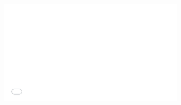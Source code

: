 <!DOCTYPE html>
<html lang="pt-br">
<head>
    <meta charset=
    <meta name="viewport" content=
    <title>
    <link rel=
<link rel="preconnect" href=
<link href=     rel="stylesheet">
    <link rel="stylesheet" href="style.css">

</head>
<body>
    <section class="chamada">
        <div class="chamada-texto">
            <header>
        </div>
        <div>
            <iframe width="560" height="315" src=
            si=aB0WHidiBast6dP-" title="YouTube video player" frameborder="0" allow="accelerometer;referrerpolicy=
        </div>
    </section>
    <section class="categoria">
        <h2>Mais sugestões</h2>
        <div class=
            <a href=
            </a>
        </div>
    </section>
    
</body>
</html>


